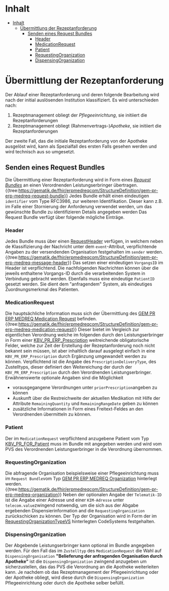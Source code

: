 # Inhalt

- [Inhalt](#inhalt)
  - [Übermittlung der Rezeptanforderung](#Übermittlung-der-Rezeptanforderung)
    - [Senden eines Request Bundles](#Senden-eines-Request-Bundles)
      - [Header](#Header)
      - [MedicationRequest](#MedicationRequest)
      - [Patient](Patient)
      - [RequestingOrganization](#RequestingOrganization)
      - [DispensingOrganization](#DispensingOrganization)

# Übermittlung der Rezeptanforderung

Der Ablauf einer Rezeptanforderung und deren folgende Bearbeitung wird nach der initial auslösenden Institution klassifiziert. Es wird unterschieden nach:

1. Rezeptmanagement obliegt der _Pflegeeinrichtung_, sie initiiert die Rezeptanforderungen
2. Rezeptmanagement obliegt (Rahmenvertrags-)_Apotheke_, sie initiiert die Rezeptanforderungen

Der zweite Fall, das die initiale Rezeptanforderung von der Apotheke ausgelöst wird, kann als Spezialfall des ersten Falls gesehen werden und wird technisch aus so umgesetzt.

## Senden eines Request Bundles

Die Übermittlung einer Rezeptanforderung wird in Form eines  _[Request Bundles](https://simplifier.net/erezept-medicationrequest-communication/gem_pr_erp_medreq_requestbundle)_  an einen Verordnenden Leistungserbringer übertragen.
{{tree:https://gematik.de/fhir/erpmedreqcom/StructureDefinition/gem-pr-erp-medreq-request-bundle}}
Jedes Bundle erhält einen eindeutigen `identifier`  vom Type RFC3986, zur weiteren Identifikation. Dieser kann z.B. im Falle einer Stornierung der Anforderung verwendet werden, um das gewünschte Bundle zu identifizieren Details angegeben werden
Das Request Bundle verfügt über folgende mögliche Einträge.

### Header

Jedes Bundle muss über einen [RequestHeader](https://simplifier.net/erezept-medicationrequest-communication/gem_pr_erp_medreq_messageheader) verfügen, in welchem neben de Klassifizierung der Nachricht unter dem `event`-Attribut, verpflichtende Angaben zu der versendenden Organisation festgehalten im `sender` werden.
{{tree:<https://gematik.de/fhir/erpmedreqcom/StructureDefinition/gem-pr-erp-medreq-message-header>}}
Das setzen einer eindeutigen `VorgangsID` im Header ist verpflichtend. Die nachfolgenden Nachrichten können über die jeweils enthaltene Vorgangs-ID durch die verarbeitenden System in Verbindung gebracht werden.
Ebenfalls muss eine eindeutige `PatientID` gesetzt werden. Sie dient dem "anfragendem" System, als eindeutiges Zuordnungsmerkmal des Patienten.

### MedicationRequest

Die hauptsächliche Information muss sich der Übermittlung des [GEM PR ERP MEDREQ Medication Request](https://simplifier.net/erezept-medicationrequest-communication/gem_pr_erp_medreq_medicationrequest)  befinden.
{{tree:<https://gematik.de/fhir/erpmedreqcom/StructureDefinition/gem-pr-erp-medreq-medication-request>}}
Dieser bietet im Vergleich zur eigentlichen Verordnung welche im folgenden durch den Leistungserbringer in Form einer [KBV_PR_ERP_Prescription](https://simplifier.net/erezept/kbvprerpprescription) weitreichende obligatorische Felder, welche zur Zeit der Erstellung der Rezeptanforderung noch nicht bekannt sein müssen, ist aber inhaltlich darauf ausgelegt einfach in eine `KBV_PR_ERP_Prescription` durch Ergänzung umgewandelt werden zu können.
Verpflichtend ist die Angabe des `PrescriptionDeliveryType`, des  Zustelltyps, dieser definiert den Weitereichung der durch der `KBV_PR_ERP_Prescription` durch den Verordnenden Leistungserbringer.
Erwähnenswerte optionale Angaben sind die Möglichkeit
- vorausgegangene Verordnungen unter `priorPrescription`angeben zu können
- Auskunft über die Restreichweite der aktuellen Medikation mit Hilfe der Attribute `RemainingQuantity` und `RemainingRangeDate` geben zu können
- zusätzliche Informationen in Form eines Freitext-Feldes an den Verordnenden übermitteln zu können.

### Patient

Der im `MedicationRequest` verpflichtend anzugebene Patient vom Typ [KBV_PR_FOR_Patient](https://simplifier.net/packages/kbv.ita.for/1.1.0/files/720094) muss im Bundle mit angegeben werden und wird vom PVS des Verordnenden Leistungserbringer in die Verordnung übernommen.

### RequestingOrganization

Die abfragende Organisation beispielsweise einer Pflegeeinrichtung muss im `Request Bundle`vom Typ
[GEM PR ERP MEDREQ Organization](https://simplifier.net/erezept-medicationrequest-communication/gem_pr_erp_medreq_organization) hinterlegt werden.
{{tree:<https://gematik.de/fhir/erpmedreqcom/StructureDefinition/gem-pr-erp-medreq-organization>}}
Neben der optionalen Angabe der `Telematik-ID` ist die Angabe einer Adresse und einer `KIM-Adresse` unter `telecom.value`zwingend notwendig, um die sich aus der Abgabe ergebenden Dispensierinformation and die `RequestingOrganization` zurückschicken zu können.
Der Typ der Organisation wird in Form der im [RequestingOrganizationTypeVS](https://simplifier.net/erezept-medicationrequest-communication/requestingorganizationtypevs) hinterlegten CodeSystems festgehalten.

### DispensingOrganization

Der Abgebende Leistungserbringer kann optional im Bundle angegeben werden. Für den Fall das im `Zustelltyp` des `MedicationRequest` die Wahl auf `DispensingOrganisation` **"Belieferung der anfragenden Organisation durch Apotheke"** ist die `DispensingOrganization` zwingend anzugeben um sicherzustellen, das das PVS die Verordnung an die Apotheke weiterleiten kann.
Je nachdem ob das Rezeptmanagement der Pflegeeinrichtung oder der Apotheke obliegt, wird diese durch die `DispensingOrganization` Pflegeeinrichtung oder durch die Apotheke selber befüllt.
